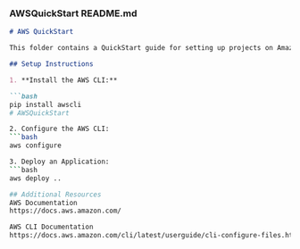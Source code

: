 
### AWSQuickStart README.md

```markdown
# AWS QuickStart

This folder contains a QuickStart guide for setting up projects on Amazon Web Services.

## Setup Instructions

1. **Install the AWS CLI:**

```bash
pip install awscli
# AWSQuickStart

2. Configure the AWS CLI:
```bash
aws configure

3. Deploy an Application:
```bash
aws deploy ..

## Additional Resources
AWS Documentation
https://docs.aws.amazon.com/

AWS CLI Documentation
https://docs.aws.amazon.com/cli/latest/userguide/cli-configure-files.html
